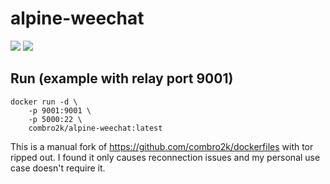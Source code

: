 # alpine-weechat

[![](https://images.microbadger.com/badges/version/combro2k/alpine-weechat.svg)](https://microbadger.com/images/combro2k/alpine-weechat "Get your own version badge on microbadger.com")
[![](https://images.microbadger.com/badges/image/combro2k/alpine-weechat.svg)](https://microbadger.com/images/combro2k/alpine-weechat "Get your own image badge on microbadger.com")

## Run (example with relay port 9001)
~~~
docker run -d \
	-p 9001:9001 \
	-p 5000:22 \
	combro2k/alpine-weechat:latest
~~~

This is a manual fork of https://github.com/combro2k/dockerfiles with tor ripped out.  I found it only causes reconnection issues and my personal use case doesn't require it.